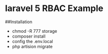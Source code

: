# laravel 5 RBAC Example

##Installation
* chmod -R 777 storage
* composer install
* config the .env.local
* php artision migrate
